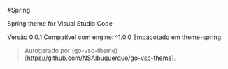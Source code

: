 #Spring

Spring theme for Visual Studio Code

Versão 0.0.1
Compatível com engine: ^1.0.0
Empacotado em theme-spring

> Autogerado por (go-vsc-theme)[https://github.com/NSAlbuquerque/go-vsc-theme].